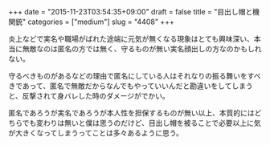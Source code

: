 +++
date = "2015-11-23T03:54:35+09:00"
draft = false
title = "目出し帽と機関銃"
categories = ["medium"]
slug = "4408"
+++

炎上などで実名や職場がばれた途端に元気が無くなる現象はとても興味深い、本当に無敵なのは匿名の方では無く、守るものが無い実名顔出しの方なのかもしれない。

守るべきものがあるなどの理由で匿名にしている人はそれなりの振る舞いをすべきであって、匿名で無敵だからなんでもやっていいんだと勘違いをしてしまうと、反撃されて身バレした時のダメージがでかい。

匿名であろうが実名であろうが本人性を担保するものが無い以上、本質的にはどちらでも変わりは無いと僕は思うのだけど、目出し帽を被ることで必要以上に気が大きくなってしまうってことは多々あるように思う。
